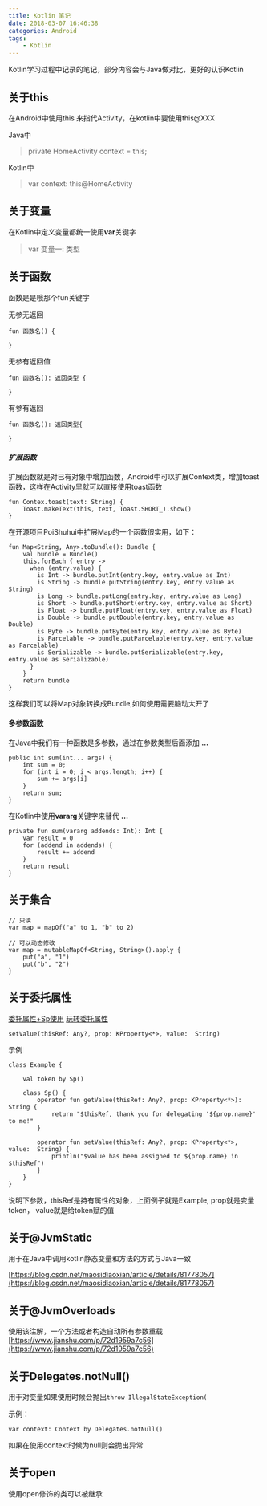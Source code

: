 ```yaml
---
title: Kotlin 笔记
date: 2018-03-07 16:46:38
categories: Android
tags:
	- Kotlin
---
```


Kotlin学习过程中记录的笔记，部分内容会与Java做对比，更好的认识Kotlin
<!-- more -->

## 关于this

在Android中使用this 来指代Activity，在kotlin中要使用this@XXX

Java中
>  private HomeActivity context = this;

Kotlin中
>  var context: this@HomeActivity

## 关于变量

在Kotlin中定义变量都统一使用**var**关键字
> var 变量一: 类型


## 关于函数

函数是是哦那个fun关键字

无参无返回
	
	fun 函数名() {
	
	}

无参有返回值

	fun 函数名(): 返回类型 {

	}

有参有返回

	fun 函数名(): 返回类型{

	}

#### *扩展函数*

扩展函数就是对已有对象中增加函数，Android中可以扩展Context类，增加toast函数，这样在Activity里就可以直接使用toast函数

	fun Contex.toast(text: String) {
		Toast.makeText(this, text, Toast.SHORT_).show()
	}

在开源项目PoiShuhui中扩展Map的一个函数很实用，如下：

	fun Map<String, Any>.toBundle(): Bundle {
	    val bundle = Bundle()
	    this.forEach { entry ->
	      when (entry.value) {
	        is Int -> bundle.putInt(entry.key, entry.value as Int)
	        is String -> bundle.putString(entry.key, entry.value as String)
	        is Long -> bundle.putLong(entry.key, entry.value as Long)
	        is Short -> bundle.putShort(entry.key, entry.value as Short)
	        is Float -> bundle.putFloat(entry.key, entry.value as Float)
	        is Double -> bundle.putDouble(entry.key, entry.value as Double)
	        is Byte -> bundle.putByte(entry.key, entry.value as Byte)
	        is Parcelable -> bundle.putParcelable(entry.key, entry.value as Parcelable)
	        is Serializable -> bundle.putSerializable(entry.key, entry.value as Serializable)
	      }
	    }
    	return bundle
  	}

这样我们可以将Map对象转换成Bundle,如何使用需要脑动大开了

#### 多参数函数

在Java中我们有一种函数是多参数，通过在参数类型后面添加 **...**

	public int sum(int... args) {
		int sum = 0;
		for (int i = 0; i < args.length; i++) {
			sum += args[i]
		}
		return sum;
	}

在Kotlin中使用**vararg**关键字来替代 **...**

    private fun sum(vararg addends: Int): Int {
        var result = 0
        for (addend in addends) {
            result += addend
        }
        return result
    }

## 关于集合

```
// 只读
var map = mapOf("a" to 1, "b" to 2)

// 可以动态修改
var map = mutableMapOf<String, String>().apply {
	put("a", "1")
	put("b", "2")
}

```

## 关于委托属性

[委托属性+Sp使用](https://blog.csdn.net/zhang___yong/article/details/78355519)
[玩转委托属性](https://www.jianshu.com/p/306bdc2bac3f)

	setValue(thisRef: Any?, prop: KProperty<*>, value:  String)

示例

```
class Example {

	val token by Sp()

	class Sp() {
		operator fun getValue(thisRef: Any?, prop: KProperty<*>): String {
	        return "$thisRef, thank you for delegating '${prop.name}' to me!"
	    }

	    operator fun setValue(thisRef: Any?, prop: KProperty<*>, value:  String) {
	        println("$value has been assigned to ${prop.name} in $thisRef")
	    }
	}
}
```
说明下参数，thisRef是持有属性的对象，上面例子就是Example, prop就是变量token， value就是给token赋的值

## 关于@JvmStatic

用于在Java中调用kotlin静态变量和方法的方式与Java一致

[https://blog.csdn.net/maosidiaoxian/article/details/81778057](https://blog.csdn.net/maosidiaoxian/article/details/81778057)

## 关于@JvmOverloads

使用该注解，一个方法或者构造自动所有参数重载
[https://www.jianshu.com/p/72d1959a7c56](https://www.jianshu.com/p/72d1959a7c56)

## 关于Delegates.notNull()

用于对变量如果使用时候会抛出`throw IllegalStateException(`

示例： 

	var context: Context by Delegates.notNull()

如果在使用context时候为null则会抛出异常

## 关于open

使用open修饰的类可以被继承

